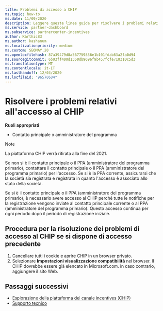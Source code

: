 ```yaml
---
title: Problemi di accesso a CHIP
ms.topic: how-to
ms.date: 11/09/2020
description: Leggere queste linee guida per risolvere i problemi relativi all'uso dello strumento Channel incentives Platform (CHIP).
ms.service: partner-dashboard
ms.subservice: partnercenter-incentives
author: Karthic83
ms.author: kashanum
ms.localizationpriority: medium
ms.custom: SEOMAY.20
ms.openlocfilehash: 87a39479d8a567759356e1b101fdab83a2fa0d94
ms.sourcegitcommit: 6b03ff400d1350db9696f9b457fcfe710310c5d3
ms.translationtype: MT
ms.contentlocale: it-IT
ms.lasthandoff: 12/03/2020
ms.locfileid: "96570604"
---
```

# <a name="troubleshoot-issues-with-accessing-chip"></a>Risolvere i problemi relativi all'accesso al CHIP

**Ruoli appropriati**

- Contatto principale o amministratore del programma

>[!NOTE]
>La piattaforma CHIP verrà ritirata alla fine del 2021.

Se non si è il contatto principale o il PPA (amministratore del programma primario), contattare il contatto principale o il PPA (amministratore del programma primario) per l'accesso. Se si è la PPA corrente, assicurarsi che la società sia registrata e registrata in quanto l'accesso è associato allo stato della società.

Se si è il contatto principale o il PPA (amministratore del programma primario), è necessario avere accesso al CHIP perché tutte le notifiche per la registrazione vengono inviate al contatto principale corrente o al PPA (amministratore del programma primario). Questo accesso continua per ogni periodo dopo il periodo di registrazione iniziale.

## <a name="troubleshooting-steps-to-assist-with-accessing-chip-if-you-had-prior-access"></a>Procedura per la risoluzione dei problemi di accesso al CHIP se si dispone di accesso precedente

1. Cancellare tutti i cookie e aprire CHIP in un browser privato.
1. Selezionare **Impostazioni visualizzazione compatibilità** nel browser. Il CHIP dovrebbe essere già elencato in Microsoft.com. in caso contrario, aggiungere il sito Web.

## <a name="next-steps"></a>Passaggi successivi

- [Esplorazione della piattaforma del canale incentives (CHIP)](chip-intro.md)
- [Supporto tecnico](report-problems-with-partner-center.md)